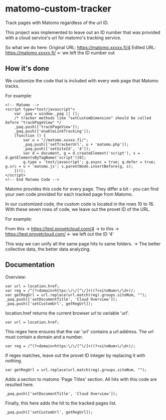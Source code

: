 # matomo-custom-tracker

Track pages with Matomo regardless of the url ID.

This project was implemented to leave out an ID number that was provided with a cloud service's url for matomo's tracking service.

So what we do here:
Original URL: https://matomo.xxxxx.fi/4
 Edited URL: https://matomo.xxxxx.fi/    <- we left the ID number out

## How it's done



We customize the code that is included with every web page that Matomo tracks.

For example:

```
<!-- Matomo -->
<script type="text/javascript">
    var _paq = window._paq || [];
    /* tracker methods like "setCustomDimension" should be called before "trackPageView" */
    _paq.push(['trackPageView']);
    _paq.push(['enableLinkTracking']);
    (function () {
        var u = "//matomo.xxxxx.fi/";
        _paq.push(['setTrackerUrl', u + 'matomo.php']);
        _paq.push(['setSiteId', '4']);
        var d = document, g = d.createElement('script'), s = d.getElementsByTagName('script')[0];
        g.type = 'text/javascript'; g.async = true; g.defer = true; g.src = u + 'matomo.js'; s.parentNode.insertBefore(g, s);
    })();
</script>
<!-- End Matomo Code -->

```

Matomo provides this code for every page. They differ a bit - you can find
your own code provided for each tracked page from Matomo.

In our customized code, the custom code is located in the rows 10 to 16. 
With these seven rows of code, we leave out the provet ID of the URL.

For example:

From this -> https://test.provetcloud.com/4
-> to this -> https://test.provetcloud.com/   <- we left out the ID '4'

This way we can unify all the same page hits to same folders.
-> The better collective data, the better data analyzing.
 
## Documentation

Overview:
```
var url = location.href;
var reg = /^(?<domain>https:\/\/[^\/]+)(?<siteNum>\/\d+)/;
var getRegUrl = url.replace(url.match(reg).groups.siteNum, "");
_paq.push(['setDocumentTitle', 'Cloud Overview']);
_paq.push(['setCustomUrl', getRegUrl]);
```

location.href returns the current browser url to variable 'url'.
```
var url = location.href;
```

This regex here ensures that the var 'url' contains a url address.
The url must contain a domain and a number.
```
var reg = /^(?<domain>https:\/\/[^\/]+)(?<siteNum>\/\d+)/;
```

If regex matches, leave out the provet ID integer by replacing it with nothing.
```
var getRegUrl = url.replace(url.match(reg).groups.siteNum, "");
```

Adds a section to matomo 'Page Titles' section. All hits with this code are 
resulted here.
```
_paq.push(['setDocumentTitle', 'Cloud Overview']);
```

Finally, this here adds the hit  to the tracked pages list.
```
_paq.push(['setCustomUrl', getRegUrl]);
```




